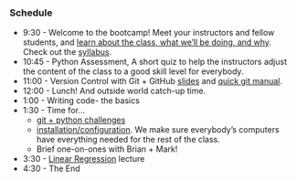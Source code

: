 ### Schedule

- 9:30 - Welcome to the bootcamp! Meet your instructors and fellow
  students, and
  [learn about the class, what we’ll be doing, and why](intro_to_class.pdf).
  Check out the
  [syllabus](../Syllabus.md).
- 10:45 - Python Assessment, A short quiz to help the instructors
  adjust the content of the class to a good skill level for everybody.
- 11:00 - Version Control with Git + GitHub [slides](git_slides.pdf)
  and [quick git manual](quick_git_manual.md).
- 12:00 - Lunch! And outside world catch-up time.
- 1:00 - Writing code- the basics
- 1:30 - Time for...   
  - [git + python challenges](git_challenge.md)
  - [installation/configuration](installed_checklist.md). We make sure everybody’s computers have everything needed for the rest of the class.
  - Brief one-on-ones with Brian + Mark!
- 3:30 - [Linear Regression](linear_regression_slides.pdf) lecture
- 4:30 - The End
